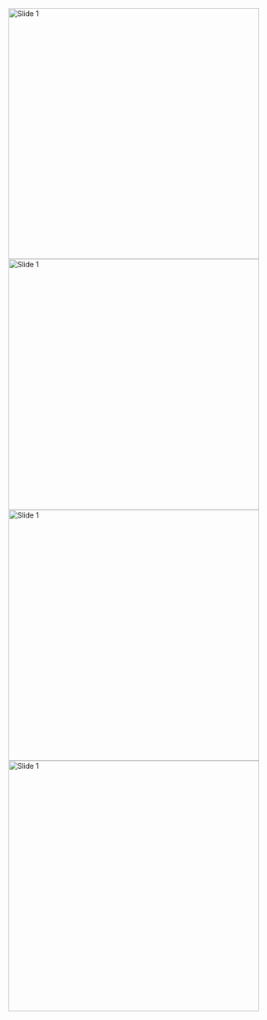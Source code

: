 <img src="images/Screenshot 2024-09-10 122729.png" alt="Slide 1" width="500"/>
<img src="images/Screenshot 2024-09-10 122736.png" alt="Slide 1" width="500"/>
<img src="images/Screenshot 2024-09-10 122742.png" alt="Slide 1" width="500"/>
<img src="images/Screenshot 2024-09-10 122824.png" alt="Slide 1" width="500"/>

